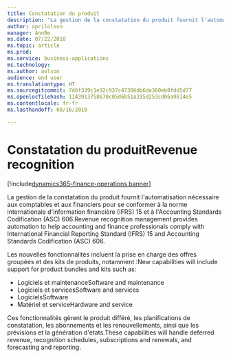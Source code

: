 ```yaml
---
title: Constatation du produit
description: "La gestion de la constatation du produit fournit l'automatisation conforme aux normes IFRS 15 et ASC 606."
author: aprilolson
manager: AnnBe
ms.date: 07/22/2018
ms.topic: article
ms.prod: 
ms.service: business-applications
ms.technology: 
ms.author: aolson
audience: end user
ms.translationtype: HT
ms.sourcegitcommit: 7d6f339c1e92c937c47306db6da360eb8fdd5d77
ms.openlocfilehash: 1143913758670c05d6b51a335d253cd06a9614e5
ms.contentlocale: fr-fr
ms.lasthandoff: 08/16/2018

---
```


# <a name="revenue-recognition"></a><span data-ttu-id="a3076-103">Constatation du produit</span><span class="sxs-lookup"><span data-stu-id="a3076-103">Revenue recognition</span></span>

[!include[dynamics365-finance-operations banner](../includes/dynamics365-finance-operations.md)]

<span data-ttu-id="a3076-104">La gestion de la constatation du produit fournit l'automatisation nécessaire aux comptables et aux financiers pour se conformer à la norme internationale d'information financière (IFRS) 15 et à l'Accounting Standards Codification (ASC) 606.</span><span class="sxs-lookup"><span data-stu-id="a3076-104">Revenue recognition management provides automation to help accounting and finance professionals comply with International Financial Reporting Standard (IFRS) 15 and Accounting Standards Codification (ASC) 606.</span></span> 

<span data-ttu-id="a3076-105">Les nouvelles fonctionnalités incluent la prise en charge des offres groupées et des kits de produits, notamment :</span><span class="sxs-lookup"><span data-stu-id="a3076-105">New capabilities will include support for product bundles and kits such as:</span></span>

- <span data-ttu-id="a3076-106">Logiciels et maintenance</span><span class="sxs-lookup"><span data-stu-id="a3076-106">Software and maintenance</span></span>
- <span data-ttu-id="a3076-107">Logiciels et services</span><span class="sxs-lookup"><span data-stu-id="a3076-107">Software and services</span></span>
- <span data-ttu-id="a3076-108">Logiciels</span><span class="sxs-lookup"><span data-stu-id="a3076-108">Software</span></span>
- <span data-ttu-id="a3076-109">Matériel et service</span><span class="sxs-lookup"><span data-stu-id="a3076-109">Hardware and service</span></span>

<span data-ttu-id="a3076-110">Ces fonctionnalités gèrent le produit différé, les planifications de constatation, les abonnements et les renouvellements, ainsi que les prévisions et la génération d'états.</span><span class="sxs-lookup"><span data-stu-id="a3076-110">These capabilities will handle deferred revenue, recognition schedules, subscriptions and renewals, and forecasting and reporting.</span></span>

